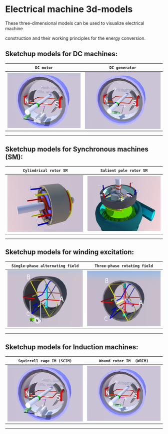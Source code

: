 # Electrical machine 3d-models

These three-dimensional models can be used to visualize electrical machine 

construction and their working principles for the energy conversion.

## Sketchup models for DC machines:

| `DC motor`| `DC generator`           |
| :-------------: |:-------------:|
| <img src="DC_machines\DC_motor.png" width="300">      | <img src="DC_machines\DC_gen.png" width="300"> |

****

## Sketchup models for Synchronous machines (SM):

| `Cylindrical rotor SM`| `Salient pole rotor SM`           |
| :-------------: |:-------------:|
| <img src="Synchronous_machine\Round_rotor_SG.png" width="300">      | <img src="Synchronous_machine\Salient_pole_SG.png" width="300"> |

****

## Sketchup models for winding excitation:

| `Single-phase alternating field`| `Three-phase rotating field`       |
| :-------------: |:-------------:|
| <img src="Induction_machines\1ph_field.png" width="300">      | <img src="Induction_machines\3ph_rotating_field.png" width="300"> |

****


## Sketchup models for Induction machines:

| `Squirrell cage IM (SCIM)`| `Wound rotor IM  (WRIM)`       |
| :-------------: |:-------------:|
| <img src="DC_machines\DC_motor.png" width="300">      | <img src="DC_machines\DC_gen.png" width="300"> |

****



